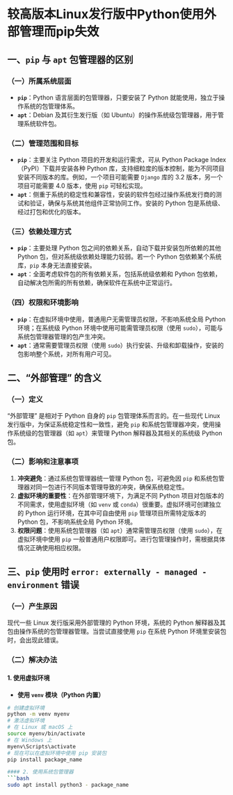 # 较高版本Linux发行版中Python使用外部管理而pip失效

## 一、`pip` 与 `apt` 包管理器的区别

### （一）所属系统层面
- **`pip`**：Python 语言层面的包管理器，只要安装了 Python 就能使用，独立于操作系统的包管理体系。
- **`apt`**：Debian 及其衍生发行版（如 Ubuntu）的操作系统级包管理器，用于管理系统软件包。

### （二）管理范围和目标
- **`pip`**：主要关注 Python 项目的开发和运行需求，可从 Python Package Index（PyPI）下载并安装各种 Python 库，支持细粒度的版本控制，能为不同项目安装不同版本的库。例如，一个项目可能需要 `Django` 库的 3.2 版本，另一个项目可能需要 4.0 版本，使用 `pip` 可轻松实现。
- **`apt`**：侧重于系统的稳定性和兼容性，安装的软件包经过操作系统发行商的测试和验证，确保与系统其他组件正常协同工作。安装的 Python 包是系统级、经过打包和优化的版本。

### （三）依赖处理方式
- **`pip`**：主要处理 Python 包之间的依赖关系，自动下载并安装包所依赖的其他 Python 包，但对系统级依赖处理能力较弱。若一个 Python 包依赖某个系统库，`pip` 本身无法直接安装。
- **`apt`**：全面考虑软件包的所有依赖关系，包括系统级依赖和 Python 包依赖，自动解决包所需的所有依赖，确保软件在系统中正常运行。

### （四）权限和环境影响
- **`pip`**：在虚拟环境中使用，普通用户无需管理员权限，不影响系统全局 Python 环境；在系统级 Python 环境中使用可能需管理员权限（使用 `sudo`），可能与系统包管理器管理的包产生冲突。
- **`apt`**：通常需要管理员权限（使用 `sudo`）执行安装、升级和卸载操作，安装的包影响整个系统，对所有用户可见。

## 二、“外部管理” 的含义

### （一）定义
“外部管理” 是相对于 Python 自身的 `pip` 包管理体系而言的。在一些现代 Linux 发行版中，为保证系统稳定性和一致性，避免 `pip` 和系统包管理器冲突，使用操作系统级的包管理器（如 `apt`）来管理 Python 解释器及其相关的系统级 Python 包。

### （二）影响和注意事项
1. **冲突避免**：通过系统包管理器统一管理 Python 包，可避免因 `pip` 和系统包管理器对同一包进行不同版本管理导致的冲突，确保系统稳定性。
2. **虚拟环境的重要性**：在外部管理环境下，为满足不同 Python 项目对包版本的不同需求，使用虚拟环境（如 `venv` 或 `conda`）很重要。虚拟环境可创建独立的 Python 运行环境，在其中可自由使用 `pip` 管理项目所需特定版本的 Python 包，不影响系统全局 Python 环境。
3. **权限问题**：使用系统包管理器（如 `apt`）通常需管理员权限（使用 `sudo`），在虚拟环境中使用 `pip` 一般普通用户权限即可。进行包管理操作时，需根据具体情况正确使用相应权限。

## 三、`pip` 使用时 `error: externally - managed - environment` 错误

### （一）产生原因
现代一些 Linux 发行版采用外部管理的 Python 环境，系统的 Python 解释器及其包由操作系统的包管理器管理。当尝试直接使用 `pip` 在系统 Python 环境里安装包时，会出现此错误。

### （二）解决办法

#### 1. 使用虚拟环境
- **使用 `venv` 模块（Python 内置）**
```bash
# 创建虚拟环境
python -m venv myenv
# 激活虚拟环境
# 在 Linux 或 macOS 上
source myenv/bin/activate
# 在 Windows 上
myenv\Scripts\activate
# 现在可以在虚拟环境中使用 pip 安装包
pip install package_name

#### 2. 使用系统包管理器
```bash
sudo apt install python3 - package_name
